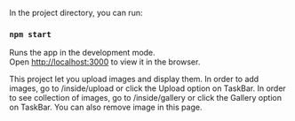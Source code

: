 In the project directory, you can run:

### `npm start`

Runs the app in the development mode.\
Open [http://localhost:3000](http://localhost:3000) to view it in the browser.

This project let you upload images and display them.
In order to add images, go to /inside/upload or click the Upload option on TaskBar.
In order to see collection of images, go to /inside/gallery or click the Gallery option on TaskBar. You can also remove image in this page.
